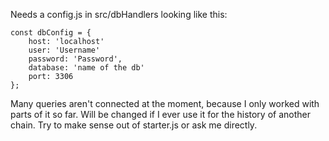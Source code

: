 Needs a config.js in src/dbHandlers looking like this:
```
const dbConfig = {
    host: 'localhost'
    user: 'Username'
    password: 'Password',
    database: 'name of the db'
    port: 3306
};
````

Many queries aren't connected at the moment, because I only worked with parts of it so far. Will be changed if I ever use it for the history of another chain.
Try to make sense out of starter.js or ask me directly.
